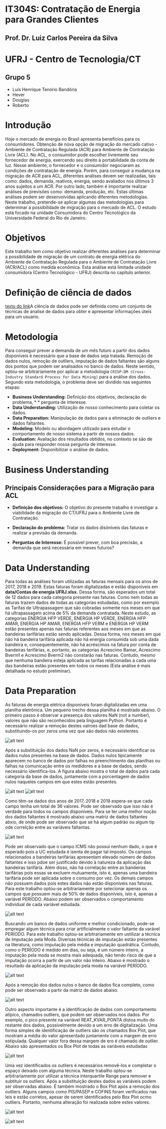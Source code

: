 # IT304S: Contratação de Energia para Grandes Clientes
## Prof. Dr. Luiz Carlos Pereira da Silva

# UFRJ - Centro de Tecnologia/CT
## Grupo 5
* Luís Henrique Tenório Bandória
* Hever
* Douglas
* Roberto

# Introdução
Hoje o mercado de energia no Brasil apresenta benefícios para os consumidores. Obtenção de nova opção de migração do mercado cativo - Ambiente de Contratação Regulada (ACR) para Ambiente de Contratação Livre (ACL). No ACL, o consumidor pode escolher livremente seu fornecedor de energia, exercendo seu direito à portabilidade da conta de luz. Nesse ambiente, o fornecedor e o consumidor negociaram as condições de contratação de energia. Porém, para conseguir a mudança na migração de ACR para ACL, diferentes análises devem ser realizadas, tais como: dados, demanda, reativos, energia, sendo avaliados nos últimos 3 anos sujeitos a um ACR. Por outro lado, também é importante realizar análises de previsões como: demanda, produção, etc. Estas últimas análises podem ser desenvolvidas aplicando diferentes metodologias. Neste trabalho, pretende-se aplicar algumas das metodologias para determinar a possibilidade de migração para o mercado de ACL. O estudo está focado na unidade Consumidora do Centro Tecnológico da Universidade Federal do Rio de Janeiro.
 
# Objetivos
Este trabalho tem como objetivo realizar diferentes análises para determinar a possibilidade de migração de um contrato de energia elétrica do Ambiente de Contratação Regulada para o Ambiente de Contratação Livre (ACR/ACL) como medida econômica. Esta análise está limitada unidade consumidora (Centro Tecnológico - UFRJ) descrita no capítulo anterior.
	
# Definição de ciência de dados 

[texto do link](https://)A ciência de dados pode ser definida como um conjunto de técnicas de analise de dados para obter e apresentar informações úteis para um usuario. 

# Metodologia
Para conseguir prever a demanda de um mês futuro a partir dos dados disponíveis é necessário que a base de dados seja tratada. Remoção de dados nulos, remoção de outliers, imputação de dados faltantes são alguns dos pontos que podem ser analisados no banco de dados. Neste sentido, optou-se arbitrariamente por aplicar a metodologia `CRISP-DM (Cross-Industry Standard Process for Data Mining)` para a análise dos dados. Segundo esta metodologia, o problema deve ser dividido nas seguintes etapas:

* **Business Understanding:** Definição dos objetivos, declaração do problema, * * pergunta de interesse.
* **Data Understanding:** Utilização de nosso conhecimento para coletar os dados.
* **Data Preparation:** Manipulação de dados para a eliminação de outliers e dados faltantes.
* **Modeling:** Modelo ou abordagem utilizado para estudar o comportamento de nosso sistema a partir de nossos dados.
* **Evaluation:** Avaliação dos resultados obtidos, no contexto se são de ajuda para responder nossa pergunta de interesse.
* **Deployment:** Disponibilizar o análise de dados.

# Business Understanding
## Principais Considerações para a Migração para ACL

* **Definição dos objetivos:** O objetivo do presente trabalho é investigar a viabilidade da migração do CT/UFRJ para o Ambiente Livre de Contratação.

* **Declaração do problema:** Tratar os dados disóníveis das faturas e realizar a previsão da demanda.

* **Perguntas de Interesse:** É possível prever, com boa precisão, a demanda que será necessária em meses futuros?

# Data Understanding
Para todas as análises foram utilizadas as faturas mensais para os anos de 2017, 2018 e 2019. Estas faturas foram digitalizadas e estão disponíveis  em **data/Contas de energia UFRJ.xlsx.** Dessa forma, são esperados um total de 12 dados para cada categoria presente nas faturas. Como nem todas as faturas trazem dados de todas as categorias estudadas, como por exemplo as Tarifas de Ultrapassagem que são cobradas somente nos meses em que há ultrapassagem acima de 5% da demanda contratada.
Neste estudo, as categorias ENERGIA HFP VERDE, ENERGIA HP VERDE, ENERGIA HFP AMAR, ENERGIA HP AMAR, ENERGIA HFP VERM e ENERGIA HP VERM estão presentes apenas nas faturas referentes aos meses em que as bandeiras tarifárias estão sendo aplicadas. Dessa forma, nos meses em que não há bandeira tarifária aplicada não há energia consumida sob uma dada bandeira e, consequentemente, não há acréscimos na fatura por conta de bandeiras tarifárias, e, portanto, as categorias Acrescimo Bamar, Acrescimo Bverm1 e Acrescimo Bverm2 não constarão nas faturas. Contudo, mesmo que nenhuma bandeira esteja aplicada as tarifas relacionadas a cada uma das bandeiras estão presentes em todos os meses (Esta análise é mais detalhada no estudo preliminar).

# Data Preparation
As faturas de energia elétrica disponíveis foram digitalizadas em uma planilha eletrônica. Um pequeno trecho dessa planilha é mostrado abaixo. O primeiro passo é observar a presença dos valores NaN (not a number), valores que não são reconhecidos pela linguagem Python. Portanto é necessário realizar a remoção destes valroes dad base de dados, substituindo-os  por zeros uma vez que são dados não existentes.

![alt text](imagens/NaN.png)

Após a substituição dos dados NaN por zeros, é necessário identificar os dados nulos presentes na base de dados. Dados nulos tipicamente aparecem no banco de dados por falhas no preenchimento das planilhas ou falhas na comunicação entre os medidores e a base de dados, sendo necessário identifica-los. A figura abaixo mostra o total de dados para cada categoria da base de dados, juntamente com a porcentagem de dados nulos naqueles campos em que estes estão presentes.

![alt text](imagens/MissingDataBarPlot_-_Before.png)
![alt text](imagens/Percentage_Before.png)

Como têm-se dados dos anos de 2017, 2018 e 2019 espera-se que cada campo tenha um total de 36 valores. Pode ser observado que isso não é verdade para todos os campos disponíveis. Para se ter uma melhor noção dos dados faltantes é mostrado abaixo uma matriz de dados faltantes abxio, de onde pode ser observado que se há algum padrão ou algum tip ode correlção entre as variáveis faltantas.

![alt text](imagens/MissingDataMatrix_-_Before.png)

Pode ser observado que o campo ICMS não possui nenhum dado, o que é esperado pois a UC estudada é isenta de pagar tal imposto. Os campos relacionados a bandeiras tarifárias apresentam elevado número de dados faltantes e isso pdoe ser justificado devido à natureza da aplicação das bandeiras tarifária. Além disso, não há correlação entre as bandeiras tarifárias pois essas se excluem mutuamente, isto é, apenas uma bandeira tarifária pode ser aplicada sobre o consumo por vez. Os demais campos não possuem dados pois estes dados não estão disponíveis nas faturas. Para este trabalho optou-se arbitrariamente por selecionar apenas os campos que possuem mais de 50% de dados disponíveis, isto é, apenas a variável PERÍODO. Abaixo podem ser observados o comportamento individual de cada variável estudada.

![alt text](imagens/DataFrameColumns_-_Before.png)

Buscando um banco de dados uniforme e melhor condicionado, pode-se empregar algum técnica para criar artificialmente o valor faltante da varável PERÍODO. Para este trabalho optou-se arbitrariamente em ustilizar a técnica de Imputação pela Moda. Diversas técnicas de imputação estão presentes na literatura, como imputação pela média e imputação quadrática. Contudo, como o PERÍODO é medido em dias, ou seja, é um número inteiro, a imputação pela moda se mostra mais adequada, não tendo risco de que a imputação ocorra a partir de um valor não inteiro. Abaixo é mostrado o resultado da aplicação da imputação pela moda na variável PERÍODO.

![alt text](imagens/Period_-_Imputation.png)

Após a remoção dos dados nulos o banco de dados fica completo, como pode ser observado a partir da matriz de dados abaixo.

![alt text](imagens/MissingDataMatrix_-_After.png)


Outro aspecto importante é a identificação de dados com comportamento atípico, chamados outliers, que podem  ser observados nos dados. Por exemplo, o pico presente na variável REAT_KVAR_PONTA distoa muito do restante dos dados, possivelmente devido a um erro de digitalização. Uma forma simples de identificação de outliers são os chamados Box Plot, que mostram a média do valor apresentado juntamente com a margem de erro estipulada. Qualquer valor fora dessa margem de ero é chamado de outlier. Abaixo são apresentados os Box Plot de todas as variáveis estudadas

![alt text](imagens/BoxPlot_-_Before.png)

Uma vez identificados os outliers é necessários removê-los e completar o espaço deixado com alguma técnica. Neste trabalho optou-se arbitrariamente por utilizar a técnica interquartile Range para remover e subtituir os outliers. Após a substituição destes dados as variáveis podem ser observadas abaixo. É também mostrado o Box Plot após a remoção dos outliers. Alguns campos como PIS/PASEP e COFINS foram verificados nas leis e estão corretos, apesar de serem identificados pelo Box Plot ocmo outliers. Portanto, nenhuma alteração foi realizada sobre estes valores.

![alt text](imagens/DataFrameColumns_-_After.png)

![alt text](imagens/BoxPlot_-_Outliers.png)
